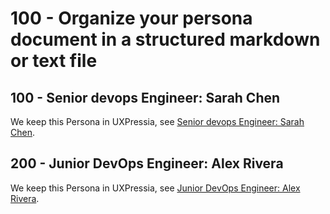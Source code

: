 # 100 - Organize your persona document in a structured markdown or text file

## 100 - Senior devops Engineer: Sarah Chen

We keep this Persona in UXPressia, see [Senior devops Engineer: Sarah Chen](https://uxpressia.com/w/WhFzF/p/kXmv3).

## 200 - Junior DevOps Engineer: Alex Rivera

We keep this Persona in UXPressia, see [Junior DevOps Engineer: Alex Rivera](https://uxpressia.com/w/WhFzF/p/WYIlx).
